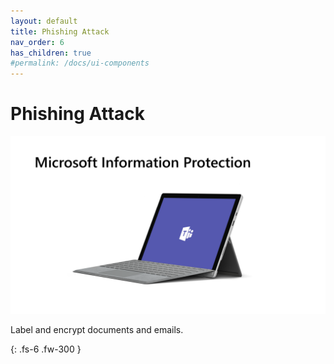 ```yaml
---
layout: default
title: Phishing Attack
nav_order: 6
has_children: true
#permalink: /docs/ui-components
---
```


# Phishing Attack

![](/assets/images/scenario06/Scenario06_01.PNG "Scenario 06")

Label and encrypt documents and emails.



{: .fs-6 .fw-300 }
